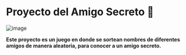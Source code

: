 # Proyecto del Amigo Secreto 📨

![image](https://hackmd.io/_uploads/HJng8QtFxg.png)

**Este proyecto es un juego en donde se sortean nombres de diferentes amigos de manera aleatoria, para conocer a un amigo secreto.**